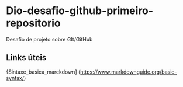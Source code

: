 # Dio-desafio-github-primeiro-repositorio
Desafio de projeto sobre GIt/GitHub

## Links úteis
{Sintaxe_basica_marckdown] (https://www.markdownguide.org/basic-syntax/)
